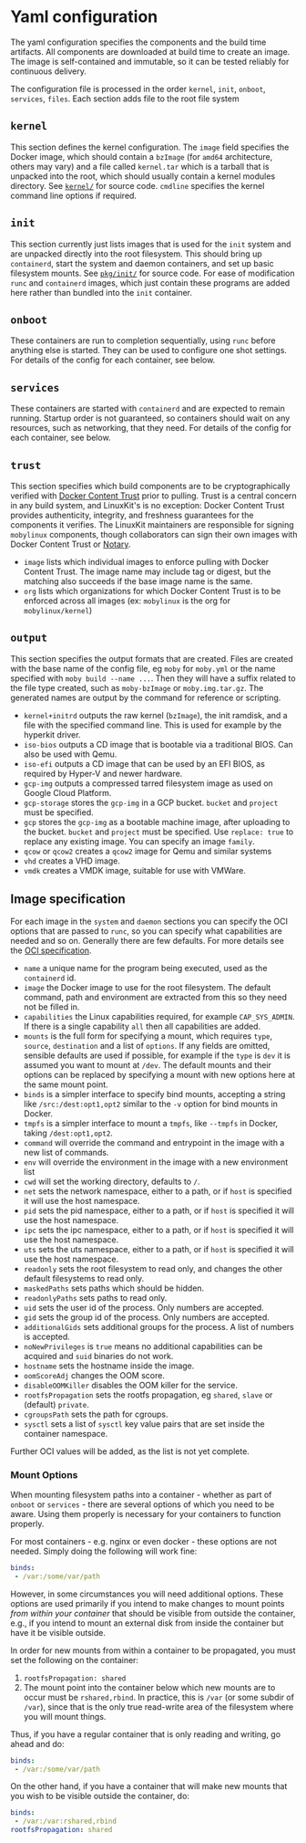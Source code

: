 # Yaml configuration

The yaml configuration specifies the components and the build time artifacts. All components
are downloaded at build time to create an image. The image is self-contained and immutable,
so it can be tested reliably for continuous delivery.

The configuration file is processed in the order `kernel`, `init`, `onboot`, `services`, `files`.
Each section adds file to the root file system

## `kernel`

This section defines the kernel configuration. The `image` field specifies the Docker image,
which should contain a `bzImage` (for `amd64` architecture, others may vary) and a file
called `kernel.tar` which is a tarball that is unpacked into the root, which should usually
contain a kernel modules directory. See [`kernel/`](../kernel/) for source code. `cmdline`
specifies the kernel command line options if required.

## `init`

This section currently just lists images that is used for the `init` system and are unpacked directly
into the root filesystem. This should bring up `containerd`, start the system and daemon containers,
and set up basic filesystem mounts. See [`pkg/init/`](../pkg/init/) for source code. For ease of
modification `runc` and `containerd` images, which just contain these programs are added here
rather than bundled into the `init` container.

## `onboot`

These containers are run to completion sequentially, using `runc` before anything else is started.
They can be used to configure one shot settings. For details of the config for each container, see
below.

## `services`

These containers are started with `containerd` and are expected to remain running. Startup order
is not guaranteed, so containers should wait on any resources, such as networking, that they need.
For details of the config for each container, see below.

## `trust`

This section specifies which build components are to be cryptographically verified with
[Docker Content Trust](https://docs.docker.com/engine/security/trust/content_trust/) prior to pulling.
Trust is a central concern in any build system, and LinuxKit's is no exception: Docker Content Trust provides authenticity,
integrity, and freshness guarantees for the components it verifies.  The LinuxKit maintainers are responsible for signing
`mobylinux` components, though collaborators can sign their own images with Docker Content Trust or [Notary](https://github.com/docker/notary).

- `image` lists which individual images to enforce pulling with Docker Content Trust.
The image name may include tag or digest, but the matching also succeeds if the base image name is the same.
- `org` lists which organizations for which Docker Content Trust is to be enforced across all images (ex: `mobylinux` is the org for `mobylinux/kernel`)

## `output`

This section specifies the output formats that are created. Files are created with the base name of
the config file, eg `moby` for `moby.yml` or the name specified with `moby build --name ...`. Then
they will have a suffix related to the file type created, such as `moby-bzImage` or `moby.img.tar.gz`.
The generated names are output by the command for reference or scripting.

- `kernel+initrd` outputs the raw kernel (`bzImage`), the init ramdisk, and a file with the specified
  command line. This is used for example by the hyperkit driver.
- `iso-bios` outputs a CD image that is bootable via a traditional BIOS. Can also be used with Qemu.
- `iso-efi` outputs a CD image that can be used by an EFI BIOS, as required by Hyper-V and newer hardware.
- `gcp-img` outputs a compressed tarred filesystem image as used on Google Cloud Platform.
- `gcp-storage` stores the `gcp-img` in a GCP bucket. `bucket` and `project` must be specified.
- `gcp` stores the `gcp-img` as a bootable machine image, after uploading to the bucket. `bucket` and `project`
  must be specified. Use `replace: true` to replace any existing image. You can specify an image `family`.
- `qcow` or `qcow2` creates a `qcow2` image for Qemu and similar systems
- `vhd` creates a VHD image.
- `vmdk` creates a VMDK image, suitable for use with VMWare.

## Image specification

For each image in the `system` and `daemon` sections you can specify the OCI options that are passed to
`runc`, so you can specify what capabilities are needed and so on. Generally there are few defaults.
For more details see the [OCI specification](https://github.com/opencontainers/runtime-spec/blob/master/spec.md).

- `name` a unique name for the program being executed, used as the `containerd` id.
- `image` the Docker image to use for the root filesystem. The default command, path and environment are
  extracted from this so they need not be filled in.
- `capabilities` the Linux capabilities required, for example `CAP_SYS_ADMIN`. If there is a single
  capability `all` then all capabilities are added.
- `mounts` is the full form for specifying a mount, which requires `type`, `source`, `destination`
  and a list of `options`. If any fields are omitted, sensible defaults are used if possible, for example
  if the `type` is `dev` it is assumed you want to mount at `/dev`. The default mounts and their options
  can be replaced by specifying a mount with new options here at the same mount point.
- `binds` is a simpler interface to specify bind mounts, accepting a string like `/src:/dest:opt1,opt2`
  similar to the `-v` option for bind mounts in Docker.
- `tmpfs` is a simpler interface to mount a `tmpfs`, like `--tmpfs` in Docker, taking `/dest:opt1,opt2`.
- `command` will override the command and entrypoint in the image with a new list of commands.
- `env` will override the environment in the image with a new environment list
- `cwd` will set the working directory, defaults to `/`.
- `net` sets the network namespace, either to a path, or if `host` is specified it will use the host namespace.
- `pid` sets the pid namespace, either to a path, or if `host` is specified it will use the host namespace.
- `ipc` sets the ipc namespace, either to a path, or if `host` is specified it will use the host namespace.
- `uts` sets the uts namespace, either to a path, or if `host` is specified it will use the host namespace.
- `readonly` sets the root filesystem to read only, and changes the other default filesystems to read only.
- `maskedPaths` sets paths which should be hidden.
- `readonlyPaths` sets paths to read only.
- `uid` sets the user id of the process. Only numbers are accepted.
- `gid` sets the group id of the process. Only numbers are accepted.
- `additionalGids` sets additional groups for the process. A list of numbers is accepted.
- `noNewPrivileges` is `true` means no additional capabilities can be acquired and `suid` binaries do not work.
- `hostname` sets the hostname inside the image.
- `oomScoreAdj` changes the OOM score.
- `disableOOMKiller` disables the OOM killer for the service.
- `rootfsPropagation` sets the rootfs propagation, eg `shared`, `slave` or (default) `private`.
- `cgroupsPath` sets the path for cgroups.
- `sysctl` sets a list of `sysctl` key value pairs that are set inside the container namespace.

Further OCI values will be added, as the list is not yet complete.

### Mount Options
When mounting filesystem paths into a container - whether as part of `onboot` or `services` - there are several options of which you need to be aware. Using them properly is necessary for your containers to function properly.

For most containers - e.g. nginx or even docker - these options are not needed. Simply doing the following will work fine:

```yml
binds:
 - /var:/some/var/path
```

However, in some circumstances you will need additional options. These options are used primarily if you intend to make changes to mount points _from within your container_ that should be visible from outside the container, e.g., if you intend to mount an external disk from inside the container but have it be visible outside.

In order for new mounts from within a container to be propagated, you must set the following on the container:

1. `rootfsPropagation: shared`
2. The mount point into the container below which new mounts are to occur must be `rshared,rbind`. In practice, this is `/var` (or some subdir of `/var`), since that is the only true read-write area of the filesystem where you will mount things.

Thus, if you have a regular container that is only reading and writing, go ahead and do:

```yml
binds:
 - /var:/some/var/path
```

On the other hand, if you have a container that will make new mounts that you wish to be visible outside the container, do:

```yml
binds:
 - /var:/var:rshared,rbind
rootfsPropagation: shared
```
